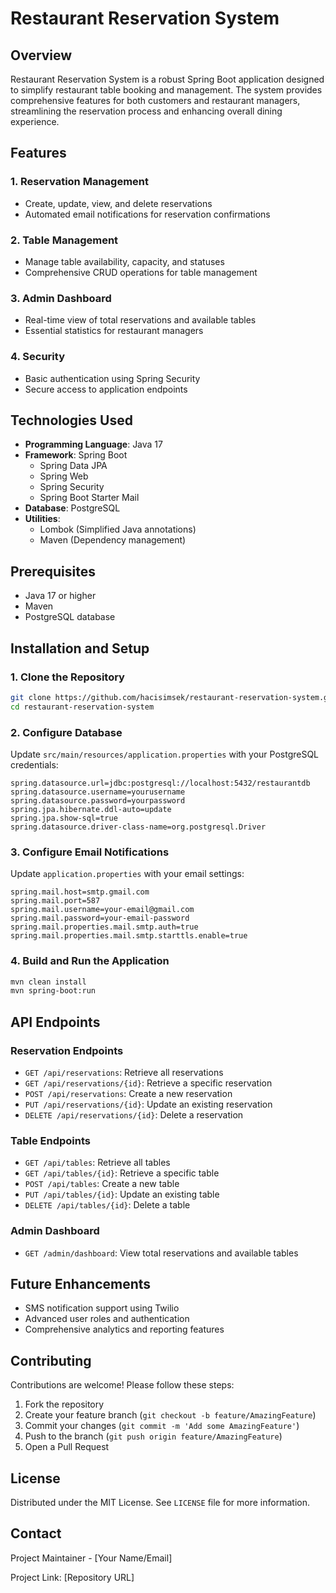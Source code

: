 # Restaurant Reservation System

## Overview

Restaurant Reservation System is a robust Spring Boot application designed to simplify restaurant table booking and management. The system provides comprehensive features for both customers and restaurant managers, streamlining the reservation process and enhancing overall dining experience.

## Features

### 1. Reservation Management
- Create, update, view, and delete reservations
- Automated email notifications for reservation confirmations

### 2. Table Management
- Manage table availability, capacity, and statuses
- Comprehensive CRUD operations for table management

### 3. Admin Dashboard
- Real-time view of total reservations and available tables
- Essential statistics for restaurant managers

### 4. Security
- Basic authentication using Spring Security
- Secure access to application endpoints

## Technologies Used

- **Programming Language**: Java 17
- **Framework**: Spring Boot
  - Spring Data JPA
  - Spring Web
  - Spring Security
  - Spring Boot Starter Mail
- **Database**: PostgreSQL
- **Utilities**: 
  - Lombok (Simplified Java annotations)
  - Maven (Dependency management)

## Prerequisites

- Java 17 or higher
- Maven
- PostgreSQL database

## Installation and Setup

### 1. Clone the Repository

```bash
git clone https://github.com/hacisimsek/restaurant-reservation-system.git
cd restaurant-reservation-system
```

### 2. Configure Database

Update `src/main/resources/application.properties` with your PostgreSQL credentials:

```properties
spring.datasource.url=jdbc:postgresql://localhost:5432/restaurantdb
spring.datasource.username=yourusername
spring.datasource.password=yourpassword
spring.jpa.hibernate.ddl-auto=update
spring.jpa.show-sql=true
spring.datasource.driver-class-name=org.postgresql.Driver
```

### 3. Configure Email Notifications

Update `application.properties` with your email settings:

```properties
spring.mail.host=smtp.gmail.com
spring.mail.port=587
spring.mail.username=your-email@gmail.com
spring.mail.password=your-email-password
spring.mail.properties.mail.smtp.auth=true
spring.mail.properties.mail.smtp.starttls.enable=true
```

### 4. Build and Run the Application

```bash
mvn clean install
mvn spring-boot:run
```

## API Endpoints

### Reservation Endpoints
- `GET /api/reservations`: Retrieve all reservations
- `GET /api/reservations/{id}`: Retrieve a specific reservation
- `POST /api/reservations`: Create a new reservation
- `PUT /api/reservations/{id}`: Update an existing reservation
- `DELETE /api/reservations/{id}`: Delete a reservation

### Table Endpoints
- `GET /api/tables`: Retrieve all tables
- `GET /api/tables/{id}`: Retrieve a specific table
- `POST /api/tables`: Create a new table
- `PUT /api/tables/{id}`: Update an existing table
- `DELETE /api/tables/{id}`: Delete a table

### Admin Dashboard
- `GET /admin/dashboard`: View total reservations and available tables

## Future Enhancements

- SMS notification support using Twilio
- Advanced user roles and authentication
- Comprehensive analytics and reporting features

## Contributing

Contributions are welcome! Please follow these steps:

1. Fork the repository
2. Create your feature branch (`git checkout -b feature/AmazingFeature`)
3. Commit your changes (`git commit -m 'Add some AmazingFeature'`)
4. Push to the branch (`git push origin feature/AmazingFeature`)
5. Open a Pull Request

## License

Distributed under the MIT License. See `LICENSE` file for more information.

## Contact

Project Maintainer - [Your Name/Email]

Project Link: [Repository URL]
